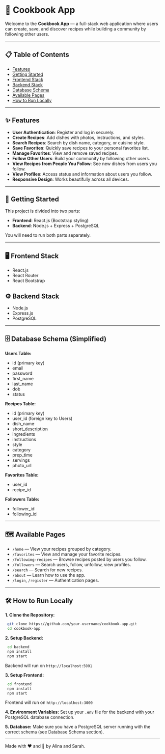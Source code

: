 ﻿# 🍴 Cookbook App

Welcome to the **Cookbook App** — a full-stack web application where users can create, save, and discover recipes while building a community by following other users.

---

## 📋 Table of Contents
- [Features](#features)
- [Getting Started](#getting-started)
- [Frontend Stack](#frontend-stack)
- [Backend Stack](#backend-stack)
- [Database Schema](#database-schema)
- [Available Pages](#available-pages)
- [How to Run Locally](#how-to-run-locally)

---

## ✨ Features
- **User Authentication**: Register and log in securely.
- **Create Recipes**: Add dishes with photos, instructions, and styles.
- **Search Recipes**: Search by dish name, category, or cuisine style.
- **Save Favorites**: Quickly save recipes to your personal favorites list.
- **Manage Favorites**: View and remove saved recipes.
- **Follow Other Users**: Build your community by following other users.
- **View Recipes from People You Follow**: See new dishes from users you follow.
- **View Profiles**: Access status and information about users you follow.
- **Responsive Design**: Works beautifully across all devices.

---

## 🚀 Getting Started
This project is divided into two parts:
- **Frontend**: React.js (Bootstrap styling)
- **Backend**: Node.js + Express + PostgreSQL

You will need to run both parts separately.

---

## 🖥 Frontend Stack
- React.js
- React Router
- React Bootstrap

## ⚙️ Backend Stack
- Node.js
- Express.js
- PostgreSQL

---

## 🗄 Database Schema (Simplified)

**Users Table:**
- id (primary key)
- email
- password
- first_name
- last_name
- dob
- status

**Recipes Table:**
- id (primary key)
- user_id (foreign key to Users)
- dish_name
- short_description
- ingredients
- instructions
- style
- category
- prep_time
- servings
- photo_url

**Favorites Table:**
- user_id
- recipe_id

**Followers Table:**
- follower_id
- following_id

---

## 🗺 Available Pages
- `/home` — View your recipes grouped by category.
- `/favorites` — View and manage your favorite recipes.
- `/following-recipes` — Browse recipes posted by users you follow.
- `/followers` — Search users, follow, unfollow, view profiles.
- `/search` — Search for new recipes.
- `/about` — Learn how to use the app.
- `/login`, `/register` — Authentication pages.

---

## 🛠 How to Run Locally

**1. Clone the Repository:**
```bash
 git clone https://github.com/your-username/cookbook-app.git
 cd cookbook-app
```

**2. Setup Backend:**
```bash
 cd backend
 npm install
 npm start
```
Backend will run on `http://localhost:5001`

**3. Setup Frontend:**
```bash
 cd frontend
 npm install
 npm start
```
Frontend will run on `http://localhost:3000`

**4. Environment Variables:**
Set up your `.env` file for the backend with your PostgreSQL database connection.

**5. Database:**
Make sure you have a PostgreSQL server running with the correct schema (see Database Schema section).

---

Made with ❤️ and 🍴 by Alina and Sarah.
